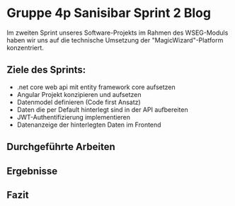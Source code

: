# Gruppe 4p Sanisibar Sprint 2 Blog
Im zweiten Sprint unseres Software-Projekts im Rahmen des WSEG-Moduls haben wir uns auf die technische Umsetzung der "MagicWizard"-Platform konzentriert.


## Ziele des Sprints:
- .net core web api mit entity framework core aufsetzen
- Angular Projekt konzipieren und aufsetzen
- Datenmodel definieren (Code first Ansatz)
- Daten die per Default hinterlegt sind in der API aufbereiten
- JWT-Authentifizierung implementieren
- Datenanzeige der hinterlegten Daten im Frontend

## Durchgeführte Arbeiten

## Ergebnisse

## Fazit